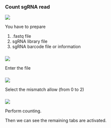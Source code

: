### Count sgRNA read

![](/assets/import.png)

You have to prepare

1. .fastq file
2. sgRNA library file
3. sgRNA barcode file or information

### 

![](/assets/slide3.png)

Enter the file

### 

![](/assets/slide4.png)

Select the mismatch allow \(from 0 to 2\)

### 

![](/assets/slide5.png)

Perform counting.

Then we can see the remaining tabs are activated.


